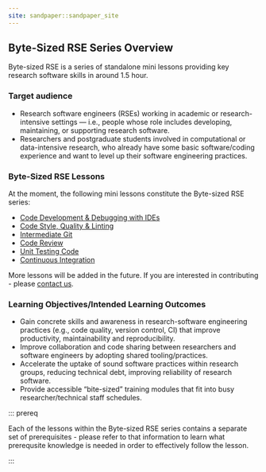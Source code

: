 ```yaml
---
site: sandpaper::sandpaper_site
---
```


## Byte-Sized RSE Series Overview

Byte-sized RSE is a series of standalone mini lessons providing key research software skills in around 1.5 hour. 

### Target audience

* Research software engineers (RSEs) working in academic or research-intensive settings — i.e., people whose role includes developing, maintaining, or supporting research software. 
* Researchers and postgraduate students involved in computational or data-intensive research, who already have some basic software/coding experience and want to level up their software engineering practices.

### Byte-Sized RSE Lessons

At the moment, the following mini lessons constitute the Byte-sized RSE series:

* [Code Development & Debugging with IDEs](https://github.com/carpentries-incubator/byte-sized-rse-vscode)
* [Code Style, Quality & Linting](https://github.com/carpentries-incubator/byte-sized-rse-code-quality)
* [Intermediate Git](https://github.com/carpentries-incubator/byte-sized-rse-git-intermediate)
* [Code Review](https://github.com/carpentries-incubator/byte-sized-rse-code-review)
* [Unit Testing Code](https://github.com/carpentries-incubator/byte-sized-rse-testing)
* [Continuous Integration](https://github.com/carpentries-incubator/byte-sized-rse-ci)

More lessons will be added in the future. If you are interested in contributing - please [contact us](https://github.com/carpentries-incubator/byte-sized-rse-overview/blob/main/README.md#contact).

### Learning Objectives/Intended Learning Outcomes

* Gain concrete skills and awareness in research-software engineering practices (e.g., code quality, version control, CI) that improve productivity, maintainability and reproducibility.
* Improve collaboration and code sharing between researchers and software engineers by adopting shared tooling/practices.
* Accelerate the uptake of sound software practices within research groups, reducing technical debt, improving reliability of research software.
* Provide accessible “bite-sized” training modules that fit into busy researcher/technical staff schedules.

::: prereq

Each of the lessons within the Byte-sized RSE series contains a separate set of prerequisites - please refer to that information to learn what prerequsite knowledge is needed in order to effectively follow the lesson.

:::

